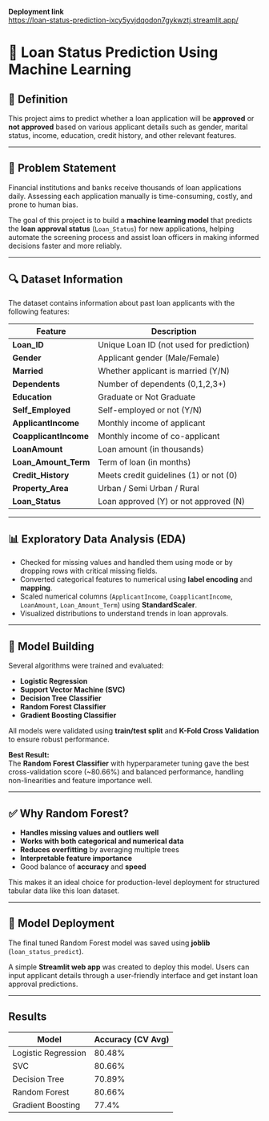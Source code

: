 **Deployment link**  
https://loan-status-prediction-ixcy5yvjdqodon7gykwztj.streamlit.app/

# 🏦 Loan Status Prediction Using Machine Learning

## 📌 Definition

This project aims to predict whether a loan application will be **approved** or **not approved** based on various applicant details such as gender, marital status, income, education, credit history, and other relevant features.

---

## 🎯 Problem Statement

Financial institutions and banks receive thousands of loan applications daily. Assessing each application manually is time-consuming, costly, and prone to human bias.  

The goal of this project is to build a **machine learning model** that predicts the **loan approval status** (`Loan_Status`) for new applications, helping automate the screening process and assist loan officers in making informed decisions faster and more reliably.

---

## 🔍 Dataset Information

The dataset contains information about past loan applicants with the following features:

| Feature | Description |
| ------- | ----------- |
| **Loan_ID** | Unique Loan ID (not used for prediction) |
| **Gender** | Applicant gender (Male/Female) |
| **Married** | Whether applicant is married (Y/N) |
| **Dependents** | Number of dependents (0,1,2,3+) |
| **Education** | Graduate or Not Graduate |
| **Self_Employed** | Self-employed or not (Y/N) |
| **ApplicantIncome** | Monthly income of applicant |
| **CoapplicantIncome** | Monthly income of co-applicant |
| **LoanAmount** | Loan amount (in thousands) |
| **Loan_Amount_Term** | Term of loan (in months) |
| **Credit_History** | Meets credit guidelines (1) or not (0) |
| **Property_Area** | Urban / Semi Urban / Rural |
| **Loan_Status** | Loan approved (Y) or not approved (N) |

---

## 📊 Exploratory Data Analysis (EDA)

- Checked for missing values and handled them using mode or by dropping rows with critical missing fields.
- Converted categorical features to numerical using **label encoding** and **mapping**.
- Scaled numerical columns (`ApplicantIncome`, `CoapplicantIncome`, `LoanAmount`, `Loan_Amount_Term`) using **StandardScaler**.
- Visualized distributions to understand trends in loan approvals.

---

## 🤖 Model Building

Several algorithms were trained and evaluated:
- **Logistic Regression**
- **Support Vector Machine (SVC)**
- **Decision Tree Classifier**
- **Random Forest Classifier**
- **Gradient Boosting Classifier**

All models were validated using **train/test split** and **K-Fold Cross Validation** to ensure robust performance.

**Best Result:**  
The **Random Forest Classifier** with hyperparameter tuning gave the best cross-validation score (~80.66%) and balanced performance, handling non-linearities and feature importance well.

---

## ✅ Why Random Forest?

- **Handles missing values and outliers well**
- **Works with both categorical and numerical data**
- **Reduces overfitting** by averaging multiple trees
- **Interpretable feature importance**
- Good balance of **accuracy** and **speed**

This makes it an ideal choice for production-level deployment for structured tabular data like this loan dataset.

---

## 🚀 Model Deployment

The final tuned Random Forest model was saved using **joblib** (`loan_status_predict`).

A simple **Streamlit web app** was created to deploy this model. Users can input applicant details through a user-friendly interface and get instant loan approval predictions.

----
## Results

| Model               | Accuracy (CV Avg) |
| ------------------- | ----------------- |
| Logistic Regression | 80.48%            |
| SVC                 | 80.66%            |
| Decision Tree       | 70.89%            |
| Random Forest       | 80.66%            |
| Gradient Boosting   | 77.4%             |




